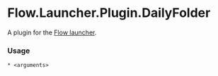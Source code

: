 Flow.Launcher.Plugin.DailyFolder
==================

A plugin for the [Flow launcher](https://github.com/Flow-Launcher/Flow.Launcher).

### Usage

    * <arguments>